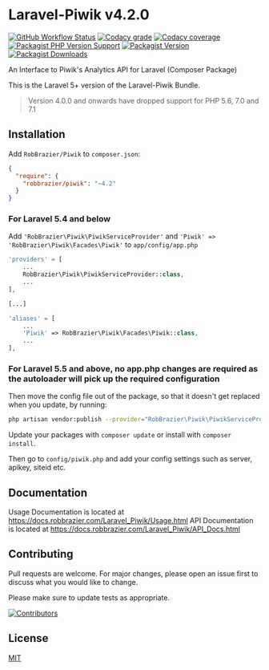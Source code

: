 # Laravel-Piwik v4.2.0

[![GitHub Workflow Status](https://img.shields.io/github/actions/workflow/status/RobBrazier/Laravel_Piwik/build.yaml?style=flat-square&branch=master)](https://github.com/RobBrazier/Laravel_Piwik/actions)
[![Codacy grade](https://img.shields.io/codacy/grade/6e05c91a199a4ffbb2723cec35e57019?style=flat-square)](https://app.codacy.com/gh/RobBrazier/Laravel_Piwik)
[![Codacy coverage](https://img.shields.io/codacy/coverage/6e05c91a199a4ffbb2723cec35e57019?style=flat-square)](hhttps://app.codacy.com/gh/RobBrazier/Laravel_Piwik)
[![Packagist PHP Version Support](https://img.shields.io/packagist/php-v/robbrazier/piwik?color=8892BF&style=flat-square)](https://php.net/)
[![Packagist Version](https://img.shields.io/packagist/v/robbrazier/piwik?style=flat-square)](https://packagist.org/packages/robbrazier/piwik)
[![Packagist Downloads](https://img.shields.io/packagist/dt/robbrazier/piwik?style=flat-square)](https://packagist.org/packages/robbrazier/piwik)

An Interface to Piwik's Analytics API for Laravel (Composer Package)

This is the Laravel 5+ version of the Laravel-Piwik Bundle.

> Version 4.0.0 and onwards have dropped support for PHP 5.6, 7.0 and 7.1

## Installation

Add `RobBrazier/Piwik` to `composer.json`:

```json
{
  "require": {
    "robbrazier/piwik": "~4.2"
  }
}
```

### For Laravel 5.4 and below

Add `'RobBrazier\Piwik\PiwikServiceProvider'` and `'Piwik' => 'RobBrazier\Piwik\Facades\Piwik'`
to `app/config/app.php`

```php
'providers' = [
    ...
    RobBrazier\Piwik\PiwikServiceProvider::class,
    ...
],

[...]

'aliases' = [
    ...
    'Piwik' => RobBrazier\Piwik\Facades\Piwik::class,
    ...
],
```

### For Laravel 5.5 and above, no app.php changes are required as the autoloader will pick up the required configuration

Then move the config file out of the package, so that it doesn't get replaced
when you update, by running:

```bash
php artisan vendor:publish --provider="RobBrazier\Piwik\PiwikServiceProvider" --tag="config"
```

Update your packages with `composer update` or install with `composer install`.

Then go to `config/piwik.php` and add your config settings such as server,
apikey, siteid etc.

## Documentation

Usage Documentation is located at <https://docs.robbrazier.com/Laravel_Piwik/Usage.html>
API Documentation is located at <https://docs.robbrazier.com/Laravel_Piwik/API_Docs.html>

## Contributing

Pull requests are welcome. For major changes, please open an issue first
to discuss what you would like to change.

Please make sure to update tests as appropriate.

[![Contributors](https://contrib.rocks/image?repo=robbrazier/Laravel_Piwik)](https://github.com/RobBrazier/Laravel_Piwik/graphs/contributors)

## License

[MIT](https://choosealicense.com/licenses/mit/)
